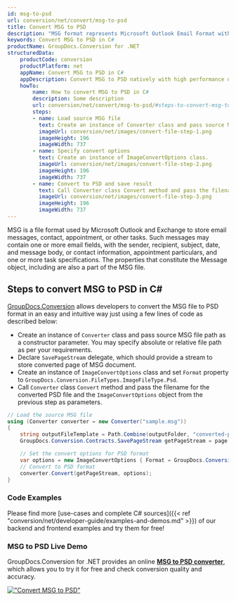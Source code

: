 ```yaml
---
id: msg-to-psd
url: conversion/net/convert/msg-to-psd
title: Convert MSG to PSD
description: "MSG format represents Microsoft Outlook Email Format with .msg extension. Learn how to convert MSG to PSD file programmatically in C# language using GroupDocs.Conversion for .NET library."
keywords: Convert MSG to PSD in C#
productName: GroupDocs.Conversion for .NET
structuredData:
    productCode: conversion
    productPlatform: net
    appName: Convert MSG to PSD in C#
    appDescription: Convert MSG to PSD natively with high performance using C# language and server side GroupDocs.Conversion for .NET APIs, without the use of any software like Microsoft or Open Office.
    howTo:
        name: How to convert MSG to PSD in C# 
        description: Some description
        url: conversion/net/convert/msg-to-psd/#steps-to-convert-msg-to-psd-in-c
        steps:
        - name: Load source MSG file 
          text: Create an instance of Converter class and pass source MSG file path as a constructor parameter. You may specify absolute or relative file path as per your requirements. 
          imageUrl: conversion/net/images/convert-file-step-1.png
          imageHeight: 196
          imageWidth: 737
        - name: Specify convert options 
          text: Create an instance of ImageConvertOptions class.
          imageUrl: conversion/net/images/convert-file-step-2.png
          imageHeight: 196
          imageWidth: 737
        - name: Convert to PSD and save result 
          text: Call Converter class Convert method and pass the filename for the converted HTML file and the ImageConvertOptions object from the previous step as parameters.
          imageUrl: conversion/net/images/convert-file-step-3.png
          imageHeight: 196
          imageWidth: 737
---
```


MSG is a file format used by Microsoft Outlook and Exchange to store email messages, contact, appointment, or other tasks. Such messages may contain one or more email fields, with the sender, recipient, subject, date, and message body, or contact information, appointment particulars, and one or more task specifications. The properties that constitute the Message object, including are also a part of the MSG file.

## Steps to convert MSG to PSD in C#

[GroupDocs.Conversion](https://products.groupdocs.com/conversion/net) allows developers to convert the MSG file to PSD format in an easy and intuitive way just using a few lines of code as described below:

* Create an instance of `Converter` class and pass source MSG file path as a constructor parameter. You may specify absolute or relative file path as per your requirements. 
* Declare `SavePageStream` delegate, which should provide a stream to store converted page of MSG document.
* Create an instance of `ImageConvertOptions` class and set `Format` property to `GroupDocs.Conversion.FileTypes.ImageFileType.Psd`.
* Call `Converter` class `Convert` method and pass the filename for the converted PSD file and the `ImageConvertOptions` object from the previous step as parameters.

```csharp
// Load the source MSG file
using (Converter converter = new Converter("sample.msg"))
{
    string outputFileTemplate = Path.Combine(outputFolder, "converted-page-{0}.psd");
    GroupDocs.Conversion.Contracts.SavePageStream getPageStream = page => new FileStream(string.Format(outputFileTemplate, page), FileMode.Create);

    // Set the convert options for PSD format
    var options = new ImageConvertOptions { Format = GroupDocs.Conversion.FileTypes.ImageFileType.Psd };   
    // Convert to PSD format
    converter.Convert(getPageStream, options);
}
```

### Code Examples

Please find more [use-cases and complete C# sources]({{< ref "conversion/net/developer-guide/examples-and-demos.md" >}}) of our backend and frontend examples and try them for free!

### MSG to PSD Live Demo

GroupDocs.Conversion for .NET provides an online [**MSG to PSD converter**](https://products.groupdocs.app/conversion/msg-to-psd), which allows you to try it for free and check conversion quality and accuracy.

[!["Convert MSG to PSD"](conversion/net/images/convert-to-psd/convert-msg-to-psd.png)](https://products.groupdocs.app/conversion/msg-to-psd)